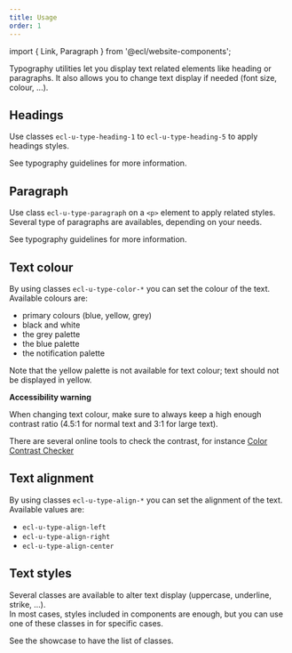 ```yaml
---
title: Usage
order: 1
---
```


import { Link, Paragraph } from '@ecl/website-components';

<Paragraph size="lead">
  Typography utilities let you display text related elements like heading or
  paragraphs. It also allows you to change text display if needed (font size,
  colour, ...).
</Paragraph>

## Headings

Use classes `ecl-u-type-heading-1` to `ecl-u-type-heading-5` to apply headings styles.

See <Link to="/eu/guidelines/typography/">typography guidelines</Link> for more information.

## Paragraph

Use class `ecl-u-type-paragraph` on a `<p>` element to apply related styles.  
Several type of paragraphs are availables, depending on your needs.

See <Link to="/eu/guidelines/typography/">typography guidelines</Link> for more information.

## Text colour

By using classes `ecl-u-type-color-*` you can set the colour of the text.
Available colours are:

- primary colours (blue, yellow, grey)
- black and white
- the <Link to="/eu/guidelines/colours/">grey palette</Link>
- the <Link to="/eu/guidelines/colours/">blue palette</Link>
- the <Link to="/eu/guidelines/colours/">notification palette</Link>

Note that the yellow palette is not available for text colour; text should not be displayed in yellow.

**Accessibility warning**

When changing text colour, make sure to always keep a high enough contrast ratio (4.5:1 for normal text and 3:1 for large text).

There are several online tools to check the contrast, for instance [Color Contrast Checker](https://webaim.org/resources/contrastchecker/)

## Text alignment

By using classes `ecl-u-type-align-*` you can set the alignment of the text.
Available values are:

- `ecl-u-type-align-left`
- `ecl-u-type-align-right`
- `ecl-u-type-align-center`

## Text styles

Several classes are available to alter text display (uppercase, underline, strike, ...).  
In most cases, styles included in components are enough, but you can use one of these classes in for specific cases.

See the showcase to have the list of classes.
